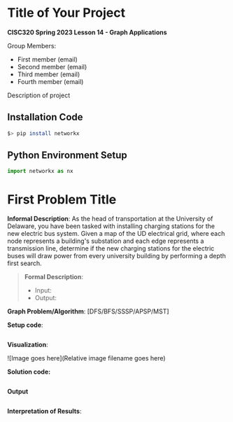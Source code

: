 # Title of Your Project

**CISC320 Spring 2023 Lesson 14 - Graph Applications**

Group Members:

- First member (email)
- Second member (email)
- Third member (email)
- Fourth member (email)

Description of project

## Installation Code

```sh
$> pip install networkx
```

## Python Environment Setup

```python
import networkx as nx
```

# First Problem Title

**Informal Description**:
As the head of transportation at the University of Delaware, you have been tasked with installing
charging stations for the new electric bus system. Given a map of the UD electrical grid, where each
node represents a building's substation and each edge represents a transmission line, determine if the new charging
stations for the electric buses will draw power from every university building by performing a
depth first search.

> **Formal Description**:
>
> - Input:
> - Output:

**Graph Problem/Algorithm**: [DFS/BFS/SSSP/APSP/MST]

**Setup code**:

```python

```

**Visualization**:

![Image goes here](Relative image filename goes here)

**Solution code:**

```python

```

**Output**

```

```

**Interpretation of Results**:
